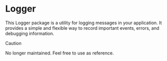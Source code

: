 # Logger

This Logger package is a utility for logging messages in your application. It provides a simple and flexible way to record important events, errors, and debugging information.

> [!CAUTION]
> No longer maintained. Feel free to use as reference.
